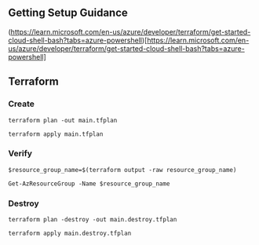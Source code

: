 


## Getting Setup Guidance

(https://learn.microsoft.com/en-us/azure/developer/terraform/get-started-cloud-shell-bash?tabs=azure-powershell)[https://learn.microsoft.com/en-us/azure/developer/terraform/get-started-cloud-shell-bash?tabs=azure-powershell]

## Terraform

### Create

`terraform plan -out main.tfplan`

`terraform apply main.tfplan`

### Verify

`$resource_group_name=$(terraform output -raw resource_group_name)`

`Get-AzResourceGroup -Name $resource_group_name`

### Destroy

`terraform plan -destroy -out main.destroy.tfplan`

`terraform apply main.destroy.tfplan`
